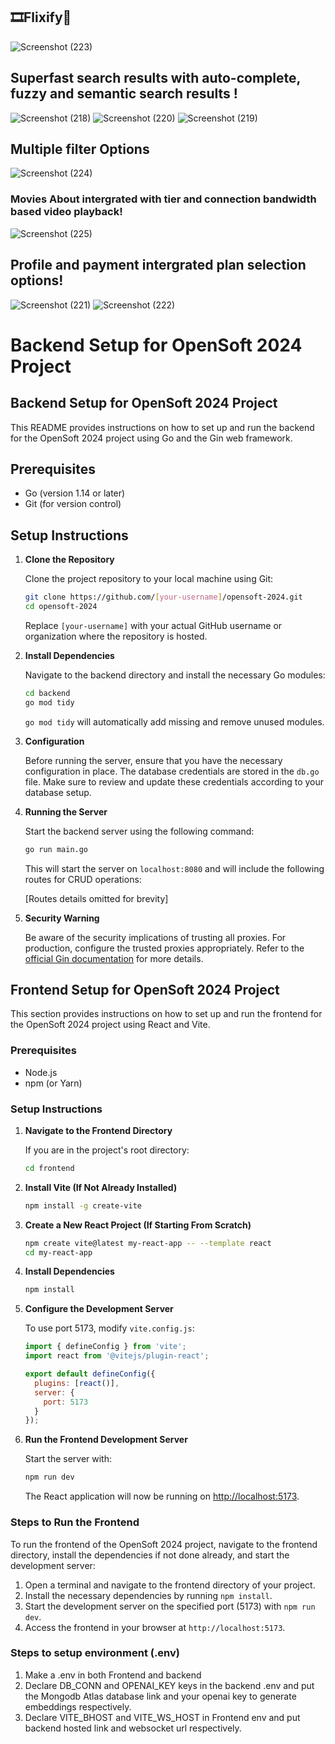 
## 🎞️Flixify🍿 
![Screenshot (223)](https://github.com/LAL-BAHADUR-SHASTRI/opensoft-2024/assets/106598909/edc5fe20-a322-4372-9be7-313dc9b0c51f)
## Superfast search results with auto-complete, fuzzy and semantic search results !
![Screenshot (218)](https://github.com/LAL-BAHADUR-SHASTRI/opensoft-2024/assets/106598909/22e001a8-1201-4874-a12c-5aa3bf3335bd)
![Screenshot (220)](https://github.com/LAL-BAHADUR-SHASTRI/opensoft-2024/assets/106598909/52cd0c26-6be5-4f30-b3b5-97405c46140d)
![Screenshot (219)](https://github.com/LAL-BAHADUR-SHASTRI/opensoft-2024/assets/106598909/982e80f5-dd9c-42ba-a9d2-e7d348c819af)
## Multiple filter Options
![Screenshot (224)](https://github.com/LAL-BAHADUR-SHASTRI/opensoft-2024/assets/106598909/b127211f-8eda-4594-8575-83c251e8261a)
### Movies About intergrated with tier and connection bandwidth based video playback!
![Screenshot (225)](https://github.com/LAL-BAHADUR-SHASTRI/opensoft-2024/assets/106598909/091d8a44-102c-43a4-a751-f5b1db848b79)
## Profile and payment intergrated plan selection options!
![Screenshot (221)](https://github.com/LAL-BAHADUR-SHASTRI/opensoft-2024/assets/106598909/9197204d-153f-413d-af2a-a72a8b2a574e)
![Screenshot (222)](https://github.com/LAL-BAHADUR-SHASTRI/opensoft-2024/assets/106598909/dc52cc87-0e11-4d0b-9db8-c6f02ee315d4)

# Backend Setup for OpenSoft 2024 Project

## Backend Setup for OpenSoft 2024 Project

This README provides instructions on how to set up and run the backend for the OpenSoft 2024 project using Go and the Gin web framework.

## Prerequisites

- Go (version 1.14 or later)
- Git (for version control)

## Setup Instructions

1. **Clone the Repository**

    Clone the project repository to your local machine using Git:

    ```bash
    git clone https://github.com/[your-username]/opensoft-2024.git
    cd opensoft-2024
    ```

    Replace `[your-username]` with your actual GitHub username or organization where the repository is hosted.

2. **Install Dependencies**

    Navigate to the backend directory and install the necessary Go modules:

    ```bash
    cd backend
    go mod tidy
    ```

    `go mod tidy` will automatically add missing and remove unused modules.

3. **Configuration**

    Before running the server, ensure that you have the necessary configuration in place. The database credentials are stored in the `db.go` file. Make sure to review and update these credentials according to your database setup.

4. **Running the Server**

    Start the backend server using the following command:

    ```bash
    go run main.go
    ```

    This will start the server on `localhost:8080` and will include the following routes for CRUD operations:

    [Routes details omitted for brevity]

5. **Security Warning**

    Be aware of the security implications of trusting all proxies. For production, configure the trusted proxies appropriately. Refer to the [official Gin documentation](https://pkg.go.dev/github.com/gin-gonic/gin#readme-don-t-trust-all-proxies) for more details.

## Frontend Setup for OpenSoft 2024 Project

This section provides instructions on how to set up and run the frontend for the OpenSoft 2024 project using React and Vite.

### Prerequisites

- Node.js
- npm (or Yarn)

### Setup Instructions

1. **Navigate to the Frontend Directory**

    If you are in the project's root directory:

    ```bash
    cd frontend
    ```

2. **Install Vite (If Not Already Installed)**

    ```bash
    npm install -g create-vite
    ```

3. **Create a New React Project (If Starting From Scratch)**

    ```bash
    npm create vite@latest my-react-app -- --template react
    cd my-react-app
    ```

4. **Install Dependencies**

    ```bash
    npm install
    ```

5. **Configure the Development Server**

    To use port 5173, modify `vite.config.js`:

    ```javascript
    import { defineConfig } from 'vite';
    import react from '@vitejs/plugin-react';

    export default defineConfig({
      plugins: [react()],
      server: {
        port: 5173
      }
    });
    ```

6. **Run the Frontend Development Server**

    Start the server with:

    ```bash
    npm run dev
    ```

    The React application will now be running on [http://localhost:5173](http://localhost:5173).

### Steps to Run the Frontend

To run the frontend of the OpenSoft 2024 project, navigate to the frontend directory, install the dependencies if not done already, and start the development server:

1. Open a terminal and navigate to the frontend directory of your project.
2. Install the necessary dependencies by running `npm install`.
3. Start the development server on the specified port (5173) with `npm run dev`.
4. Access the frontend in your browser at `http://localhost:5173`.

### Steps to setup environment (.env)

1. Make a .env in both Frontend and backend
2. Declare DB_CONN and OPENAI_KEY keys in the backend .env and put the Mongodb Atlas database link and your openai key to generate embeddings respectively.
3. Declare VITE_BHOST and VITE_WS_HOST in Frontend env and put backend hosted link and websocket url respectively. 
